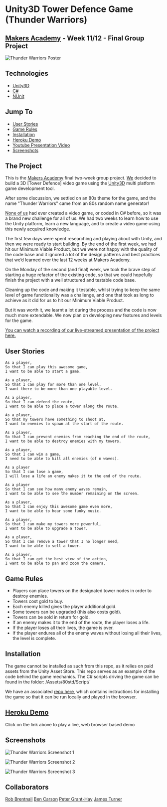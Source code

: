 # Unity3D Tower Defence Game (Thunder Warriors)

## [Makers Academy](http://www.makersacademy.com) - Week 11/12 - Final Group Project

![Thunder Warriors Poster](https://d541d4157b28d9cb38c5-cf41a704c6c093350fcb8a1fb943b3e5.ssl.cf5.rackcdn.com/github-readme-images/thunder-warriors/thunder-warriors-poster-smaller-text.png)

## Technologies
* [Unity3D](https://unity3d.com/)
* [C#](https://en.wikipedia.org/wiki/C_Sharp_programming_language)
* [NUnit](https://www.nunit.org/)

## Jump To
* [User Stories](#user-stories)
* [Game Rules](#rules)
* [Installation](#install)
* [Heroku Demo](#demo)
* [Youtube Presentation Video](http://www.youtube.com/watch?v=nKK-ov95Q9E&t=18m25s)
* [Screenshots](#screenshots)

## The Project

This is the [Makers Academy](http://www.makersacademy.com) final two-week group project. [We](#collaborators) decided to build a 3D [Tower Defence] video game using the [Unity3D](https://unity3d.com/) multi platform game development tool.

After some discussion, we settled on an 80s theme for the game, and the name "Thunder Warriors" came from an 80s random name generator!

[None of us](#collaborators) had ever created a video game, or coded in C# before, so it was a brand new challenge for all of us. We had two weeks to learn how to use the Unity platform, learn a new language, and to create a video game using this newly acquired knowledge.

The first few days were spent researching and playing about with Unity, and then we were ready to start building. By the end of the first week, we had hit our Minimum Viable Product, but we were not happy with the quality of the code base and it ignored a lot of the design patterns and best practices that we’d learned over the last 12 weeks at Makers Academy.

On the Monday of the second (and final) week, we took the brave step of starting a huge refactor of the existing code, so that we could hopefully finish the project with a well structured and testable code base.

Cleaning up the code and making it testable, whilst trying to keep the same level of game functionality was a challenge, and one that took as long to achieve as it did for us to hit our Minimum Viable Product.

But it was worth it, we learnt a lot during the process and the code is now much more extendable. We now plan on developing new features and levels for the game.

[You can watch a recording of our live-streamed presentation of the project here.](http://www.youtube.com/watch?v=nKK-ov95Q9E&t=18m25s)

## <a name="user-stories">User Stories</a>

```
As a player,
So that I can play this awesome game,
I want to be able to start a game.

As a player,
So that I can play for more than one level,
I want there to be more than one playable level.

As a player,
So that I can defend the route,
I want to be able to place a tower along the route.

As a player,
So that my towers have something to shoot at,
I want to enemies to spawn at the start of the route.

As a player,
So that I can prevent enemies from reaching the end of the route,
I want to be able to destroy enemies with my towers.

As a player,
So that I can win a game,
I need to be able to kill all enemies (of n waves).

As a player
So that I can lose a game,
I will lose a life an enemy makes it to the end of the route.

As a player
So that I can see how many enemy waves remain,
I want to be able to see the number remaining on the screen.

As a player,
So that I can enjoy this awesome game even more,
I want to be able to hear some funky music.

As a player,
So that I can make my towers more powerful,
I want to be able to upgrade a tower.

As a player,
So that I can remove a tower that I no longer need,
I want to be able to sell a tower.

As a player,
So that I can get the best view of the action,
I want to be able to pan and zoom the camera.
```

## <a name="rules">Game Rules</a>

* Players can place towers on the designated tower nodes in order to destroy enemies.
* Towers cost gold to buy.
* Each enemy killed gives the player additional gold.
* Some towers can be upgraded (this also costs gold).
* Towers can be sold in return for gold.
* If an enemy makes it to the end of the route, the player loses a life.
* If the player loses all their lives, the game is over.
* If the player endures all of the enemy waves without losing all their lives, the level is complete.

## <a name="install">Installation</a>

The game cannot be installed as such from this repo, as it relies on paid assets from the Unity Asset Store. This repo serves as an example of the code behind the game mechanics. The C# scripts driving the game can be found in the folder: /Assets/80std/Script/

We have an associated [repo here](https://github.com/treborb/thunder-warriors), which contains instructions for installing the game so that it can be run locally and played in the browser.

## <a name="demo">[Heroku Demo](https://thunder-warriors.herokuapp.com)</a>
Click on the link above to play a live, web browser based demo

## <a name="screenshots">Screenshots</a>

![Thunder Warriors Screenshot 1](https://d541d4157b28d9cb38c5-cf41a704c6c093350fcb8a1fb943b3e5.ssl.cf5.rackcdn.com/github-readme-images/thunder-warriors/1.png)

![Thunder Warriors Screenshot 2](https://d541d4157b28d9cb38c5-cf41a704c6c093350fcb8a1fb943b3e5.ssl.cf5.rackcdn.com/github-readme-images/thunder-warriors/2.png)

![Thunder Warriors Screenshot 3](https://d541d4157b28d9cb38c5-cf41a704c6c093350fcb8a1fb943b3e5.ssl.cf5.rackcdn.com/github-readme-images/thunder-warriors/4.png)

## <a name="collaborators">Collaborators</a>

[Rob Brentnall](https://github.com/treborb)
[Ben Carson](https://github.com/BenJohnCarson)
[Peter Grant-Hay](https://github.com/Putterhead)
[James Turner](https://github.com/JamesTurnerGit)

